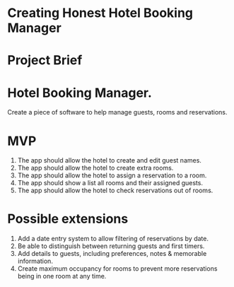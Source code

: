 # Creating Honest Hotel Booking Manager

# Project Brief

# Hotel Booking Manager.
Create a piece of software to help manage guests, rooms and reservations.

# MVP

1. The app should allow the hotel to create and edit guest names.
2. The app should allow the hotel to create extra rooms.
3. The app should allow the hotel to assign a reservation to a room.
4. The app should show a list all rooms and their assigned guests.
5. The app should allow the hotel to check reservations out of rooms.

# Possible extensions

1. Add a date entry system to allow filtering of reservations by date.
2. Be able to distinguish between returning guests and first timers.
3. Add details to guests, including preferences, notes & memorable information.
4. Create maximum occupancy for rooms to prevent more reservations being in one room at any time.
